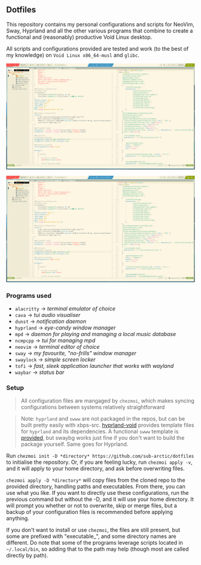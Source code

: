## Dotfiles
This repository contains my personal configurations and scripts for NeoVim, Sway, Hyprland and all the other various programs that combine to create a functional and (reasonably) productive Void Linux desktop.

All scripts and configurations provided are tested and work (to the best of my knowledge) on `Void Linux x86_64-musl` and `glibc`. 

![A picture of a dark window manager](https://github.com/sub-arctic/dotfiles/blob/9bd26fa3c369b9162e6f344263dfb058a3c0f5a9/pictures/screenshots/1715472458_grim_alloutputs.png)

![A picture of a light window manager](https://github.com/sub-arctic/dotfiles/blob/main/pictures/screenshots/1715472458_grim_alloutputs.png)

### Programs used
- `alacritty` → *terminal emulator of choice*
- `cava` → *tui audio visualiser*
- `dunst` → *notification daemon*
- `hyprland` → *eye-candy window manager*
- `mpd` → *daemon for playing and managing a local music database*
- `ncmpcpp` → *tui for managing mpd*
- `neovim` → *terminal editor of choice*
- `sway` → *my favourite, "no-frills" window manager*
- `swaylock` → *simple screen locker*
- `tofi` → *fast, sleek application launcher that works with wayland*
- `waybar` → *status bar*

### Setup
> All configuration files are mangaged by `chezmoi`, which makes syncing configurations between systems relatively straightforward


> Note: `hyprland` and `swww` are not packaged in the repos, but can be built pretty easily with xbps-src. [hyprland-void](https://github.com/Makrennel/hyprland-void) provides template files for `hyprland` and its dependencies. A functional `swww` template is [provided](https://github.com/sub-arctic/dotfiles/blob/main/srcpkgs/swww/template), but swaybg works just fine if you don't want to build the package yourself. Same goes for Hyprland.

Run ```chezmoi init -D *directory* https://github.com/sub-arctic/dotfiles``` to initialise the repository.
Or, if you are feeling lucky, run `chezmoi apply -v`, and it will apply to your home directory, and ask before overwriting files.

```chezmoi apply -D *directory*``` will copy files from the cloned repo to the provided directory, handling paths and executables. From there, you can use what you like. If you want to directly use these configurations, run the previous command but without the -D, and it will use your home directory. It will prompt you whether or not to overwrite, skip or merge files, but a backup of your configuration files is recommended before applying anything.

If you don't want to install or use `chezmoi`, the files are still present, but some are prefixed with "executable_", and some directory names are different. Do note that some of the programs leverage scripts located in `~/.local/bin`, so adding that to the path may help (though most are called directly by path).


